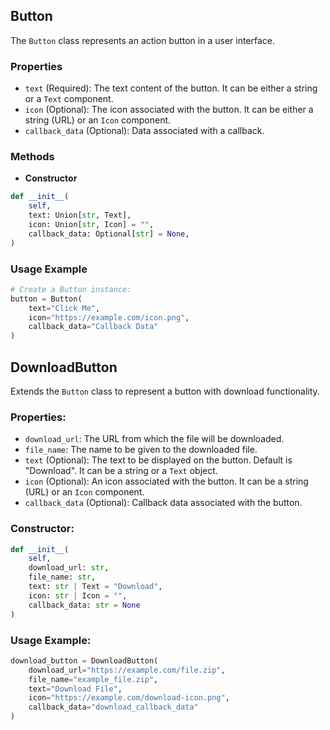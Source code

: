 ## Button
The `Button` class represents an action button in a user interface.

### Properties

- `text` (Required): The text content of the button. It can be either a string or a `Text` component.
- `icon` (Optional): The icon associated with the button. It can be either a string (URL) or an `Icon` component.
- `callback_data` (Optional): Data associated with a callback.

### Methods

- **Constructor**

```python
def __init__(
    self,
    text: Union[str, Text],
    icon: Union[str, Icon] = "",
    callback_data: Optional[str] = None,
)
```

### Usage Example

```python
# Create a Button instance:
button = Button(
    text="Click Me",
    icon="https://example.com/icon.png",
    callback_data="Callback Data"
)
```

## DownloadButton

Extends the `Button` class to represent a button with download functionality.

### Properties:

- `download_url`: The URL from which the file will be downloaded.
- `file_name`: The name to be given to the downloaded file.
- `text` (Optional): The text to be displayed on the button. Default is "Download". It can be a string or a `Text` object.
- `icon` (Optional): An icon associated with the button. It can be a string (URL) or an `Icon` component.
- `callback_data` (Optional): Callback data associated with the button.

### Constructor:

```python
def __init__(
    self,
    download_url: str,
    file_name: str,
    text: str | Text = "Download",
    icon: str | Icon = "",
    callback_data: str = None
)
```

### Usage Example:

```python
download_button = DownloadButton(
    download_url="https://example.com/file.zip",
    file_name="example_file.zip",
    text="Download File",
    icon="https://example.com/download-icon.png",
    callback_data="download_callback_data"
)
```